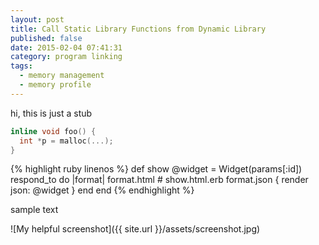 ```yaml
---
layout: post
title: Call Static Library Functions from Dynamic Library
published: false
date: 2015-02-04 07:41:31
category: program linking
tags:
  - memory management
  - memory profile
---
```


hi, this is just a stub

```c++
inline void foo() {
  int *p = malloc(...);
}
```
{% highlight ruby linenos %}
def show
  @widget = Widget(params[:id])
  respond_to do |format|
    format.html # show.html.erb
    format.json { render json: @widget }
  end
end
{% endhighlight %}

sample text

![My helpful screenshot]({{ site.url }}/assets/screenshot.jpg)
